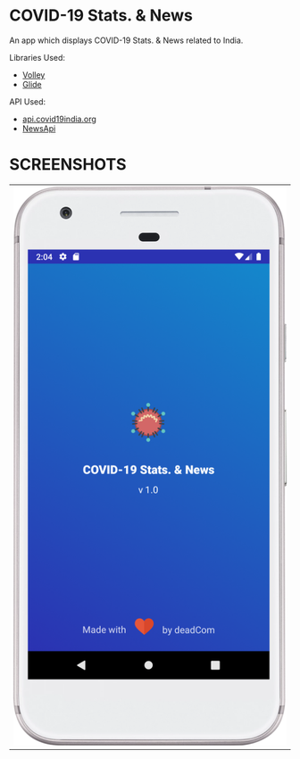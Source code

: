 # COVID-19 Stats. & News
An app which displays COVID-19 Stats. &amp; News related to India.

Libraries Used:

- [Volley](https://developer.android.com/training/volley)
- [Glide](https://github.com/bumptech/glide)

API Used:

- [api.covid19india.org](https://api.covid19india.org/)
- [NewsApi](https://newsapi.org/)

# SCREENSHOTS
<table>
    <tr>
        <td><img src="screen captures/splash-screen.png"/> </td>
    </tr>
</table>